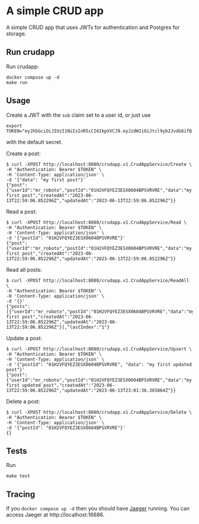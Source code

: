 # A simple CRUD app

A simple CRUD app that uses JWTs for authentication and Postgres for storage.

## Run crudapp

Run crudapp:

```
docker compose up -d
make run
```

## Usage

Create a JWT with the `sub` claim set to a user id, or just use

```
export TOKEN="eyJhbGciOiJIUzI1NiIsInR5cCI6IkpXVCJ9.eyJzdWIiOiJtcl9yb2JvdG8ifQ.oUD_0r5Q1H_akjeJFWYAxbcr2fckBEb7M25wVJw432Y"
```

with the default secret.

Create a post:

```
$ curl -XPOST http://localhost:8080/crudapp.v1.CrudAppService/Create \
-H "Authentication: Bearer $TOKEN" \
-H 'Content-Type: application/json' \
-d '{"data": "my first post"}'
{"post":{"userId":"mr_roboto","postId":"01H2VFQYEZ3ESX0604BPSVRVRE","data":"my first post","createdAt":"2023-06-13T22:59:06.852296Z","updatedAt":"2023-06-13T22:59:06.852296Z"}}
```

Read a post:

```
$ curl -XPOST http://localhost:8080/crudapp.v1.CrudAppService/Read \
-H "Authentication: Bearer $TOKEN" \
-H 'Content-Type: application/json' \
-d '{"postId": "01H2VFQYEZ3ESX0604BPSVRVRE"}'
{"post":{"userId":"mr_roboto","postId":"01H2VFQYEZ3ESX0604BPSVRVRE","data":"my first post","createdAt":"2023-06-13T22:59:06.852296Z","updatedAt":"2023-06-13T22:59:06.852296Z"}}
```

Read all posts:

```
$ curl -XPOST http://localhost:8080/crudapp.v1.CrudAppService/ReadAll \
-H "Authentication: Bearer $TOKEN" \
-H 'Content-Type: application/json' \
-d '{}'
{"posts":[{"userId":"mr_roboto","postId":"01H2VFQYEZ3ESX0604BPSVRVRE","data":"my first post","createdAt":"2023-06-13T22:59:06.852296Z","updatedAt":"2023-06-13T22:59:06.852296Z"}],"lastIndex":"1"}
```

Update a post:

```
$ curl -XPOST http://localhost:8080/crudapp.v1.CrudAppService/Upsert \
-H "Authentication: Bearer $TOKEN" \
-H 'Content-Type: application/json' \
-d '{"postId": "01H2VFQYEZ3ESX0604BPSVRVRE", "data": "my first updated post"}'
{"post":{"userId":"mr_roboto","postId":"01H2VFQYEZ3ESX0604BPSVRVRE","data":"my first updated post","createdAt":"2023-06-13T22:59:06.852296Z","updatedAt":"2023-06-13T23:01:36.365864Z"}}
```

Delete a post:

```
$ curl -XPOST http://localhost:8080/crudapp.v1.CrudAppService/Delete \
-H "Authentication: Bearer $TOKEN" \
-H 'Content-Type: application/json' \
-d '{"postId": "01H2VFQYEZ3ESX0604BPSVRVRE"}'
{}
```

## Tests

Run

```
make test
```

## Tracing

If you `docker compose up -d` then you should have
[Jaeger](https://www.jaegertracing.io/) running. You can access Jaeger at
http://localhost:16686.
